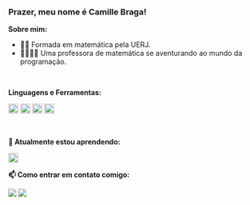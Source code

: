 ### Prazer, meu nome é Camille Braga!

**Sobre mim:**

- 👩‍🎓 Formada em matemática pela UERJ.
- 👩‍🏫👩‍💻 Uma professora de matemática se aventurando ao mundo da programação. 

<br>

**Linguagens e Ferramentas:**

<img src="https://cdn.jsdelivr.net/gh/devicons/devicon/icons/canva/canva-original.svg" width="20" height="20"/> <img src="https://cdn.jsdelivr.net/gh/devicons/devicon/icons/html5/html5-original.svg" width="20" height="20"/> <img src="https://cdn.jsdelivr.net/gh/devicons/devicon/icons/moodle/moodle-original.svg"  width="20" height="20" /> <img src="https://cdn.jsdelivr.net/gh/devicons/devicon/icons/trello/trello-plain.svg" width="20" height="20" />

<br>

**🌱 Atualmente estou aprendendo:**

<img src="https://cdn.jsdelivr.net/gh/devicons/devicon/icons/python/python-original.svg" width="20" height="20"/>

<br>

**📫 Como entrar em contato comigo:** 
<div>
<a href = "millebns@gmail.com"><img src="https://img.shields.io/badge/Gmail-D14836?style=for-the-badge&logo=gmail&logoColor=white" target="_blank"></a>
<a href="https://www.linkedin.com/in/millebns" target="_blank"><img src="https://img.shields.io/badge/-LinkedIn-%230077B5?style=for-the-badge&logo=linkedin&logoColor=white" target="_blank"></a>  
</div>


